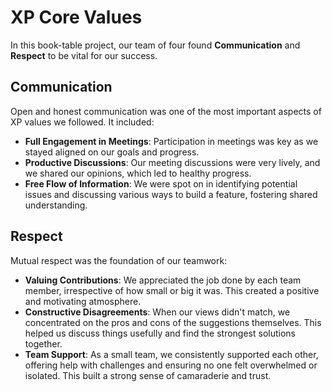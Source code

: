 # XP Core Values

In this book-table project, our team of four found **Communication** and **Respect** to be vital for our success.

## Communication

Open and honest communication was one of the most important aspects of XP values we followed. It included:

- **Full Engagement in Meetings**: Participation in meetings was key as we stayed aligned on our goals and progress.  
- **Productive Discussions**: Our meeting discussions were very lively, and we shared our opinions, which led to healthy progress.  
- **Free Flow of Information**: We were spot on in identifying potential issues and discussing various ways to build a feature, fostering shared understanding.

## Respect

Mutual respect was the foundation of our teamwork:

- **Valuing Contributions**: We appreciated the job done by each team member, irrespective of how small or big it was. This created a positive and motivating atmosphere.  
- **Constructive Disagreements**: When our views didn't match, we concentrated on the pros and cons of the suggestions themselves. This helped us discuss things usefully and find the strongest solutions together.  
- **Team Support**: As a small team, we consistently supported each other, offering help with challenges and ensuring no one felt overwhelmed or isolated. This built a strong sense of camaraderie and trust.
